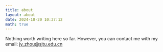 ```yaml
---
title: about
layout: about
date: 2024-10-20 10:37:12
math: true
---
```

Nothing worth writing here so far. However, you can contact me with my email: [jy_zhou@sjtu.edu.cn](mailto:jy_zhou@sjtu.edu.cn)